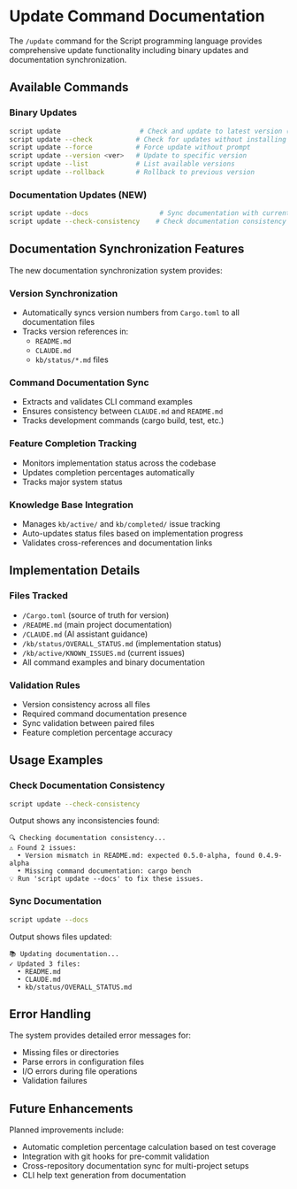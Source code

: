 # Update Command Documentation

The `/update` command for the Script programming language provides comprehensive update functionality including binary updates and documentation synchronization.

## Available Commands

### Binary Updates
```bash
script update                    # Check and update to latest version (with prompt)
script update --check           # Check for updates without installing
script update --force           # Force update without prompt
script update --version <ver>   # Update to specific version
script update --list            # List available versions
script update --rollback        # Rollback to previous version
```

### Documentation Updates (NEW)
```bash
script update --docs                  # Sync documentation with current project state
script update --check-consistency    # Check documentation consistency without fixing
```

## Documentation Synchronization Features

The new documentation synchronization system provides:

### Version Synchronization
- Automatically syncs version numbers from `Cargo.toml` to all documentation files
- Tracks version references in:
  - `README.md`
  - `CLAUDE.md`
  - `kb/status/*.md` files

### Command Documentation Sync
- Extracts and validates CLI command examples
- Ensures consistency between `CLAUDE.md` and `README.md`
- Tracks development commands (cargo build, test, etc.)

### Feature Completion Tracking
- Monitors implementation status across the codebase
- Updates completion percentages automatically
- Tracks major system status

### Knowledge Base Integration
- Manages `kb/active/` and `kb/completed/` issue tracking
- Auto-updates status files based on implementation progress
- Validates cross-references and documentation links

## Implementation Details

### Files Tracked
- `/Cargo.toml` (source of truth for version)
- `/README.md` (main project documentation)
- `/CLAUDE.md` (AI assistant guidance)
- `/kb/status/OVERALL_STATUS.md` (implementation status)
- `/kb/active/KNOWN_ISSUES.md` (current issues)
- All command examples and binary documentation

### Validation Rules
- Version consistency across all files
- Required command documentation presence
- Sync validation between paired files
- Feature completion percentage accuracy

## Usage Examples

### Check Documentation Consistency
```bash
script update --check-consistency
```
Output shows any inconsistencies found:
```
🔍 Checking documentation consistency...
⚠ Found 2 issues:
  • Version mismatch in README.md: expected 0.5.0-alpha, found 0.4.9-alpha
  • Missing command documentation: cargo bench
💡 Run 'script update --docs' to fix these issues.
```

### Sync Documentation
```bash
script update --docs
```
Output shows files updated:
```
📚 Updating documentation...
✓ Updated 3 files:
  • README.md
  • CLAUDE.md
  • kb/status/OVERALL_STATUS.md
```

## Error Handling

The system provides detailed error messages for:
- Missing files or directories
- Parse errors in configuration files
- I/O errors during file operations
- Validation failures

## Future Enhancements

Planned improvements include:
- Automatic completion percentage calculation based on test coverage
- Integration with git hooks for pre-commit validation
- Cross-repository documentation sync for multi-project setups
- CLI help text generation from documentation